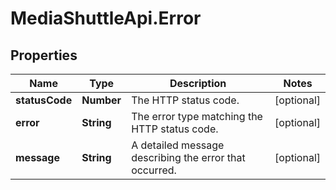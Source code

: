# MediaShuttleApi.Error

## Properties
Name | Type | Description | Notes
------------ | ------------- | ------------- | -------------
**statusCode** | **Number** | The HTTP status code. | [optional] 
**error** | **String** | The error type matching the HTTP status code. | [optional] 
**message** | **String** | A detailed message describing the error that occurred. | [optional] 


